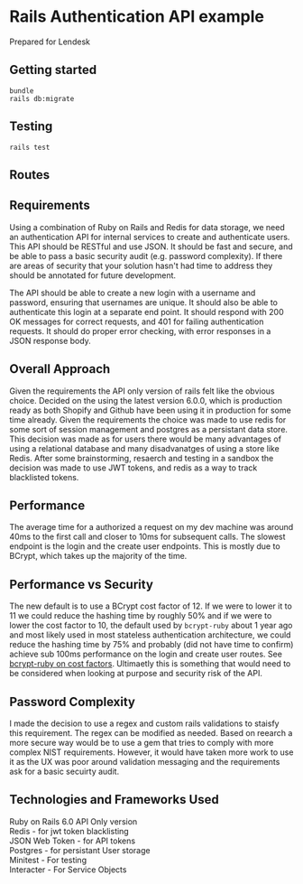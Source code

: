 # Rails Authentication API example

Prepared for Lendesk  

## Getting started

```
bundle
rails db:migrate
```

## Testing  

```
rails test
```

## Routes


## Requirements  
Using a combination of Ruby on Rails and Redis for data storage, we need an authentication API for internal services to create and authenticate users. This API should be RESTful and use JSON. It should be fast and secure, and be able to pass a basic security audit (e.g. password complexity). If there are areas of security that your solution hasn't had time to address they should be annotated for future development.

The API should be able to create a new login with a username and password, ensuring that usernames are unique. It should also be able to authenticate this login at a separate end point. It should respond with 200 OK messages for correct requests, and 401 for failing authentication requests. It should do proper error checking, with error responses in a JSON response body.

## Overall Approach
Given the requirements the API only version of rails felt like the obvious choice. Decided on the using the latest version 6.0.0, which is production ready as both Shopify and Github have been using it in production for some time already. Given the requirements the choice was made to use redis for some sort of session management and postgres as a persistant data store. This decision was made as for users there would be many advantages of using a relational database and many disadvanatges of using a store like Redis. After some brainstorming, resaerch and testing in a sandbox the decision was made to use JWT tokens, and redis as a way to track blacklisted tokens. 

## Performance
The average time for a authorized a request on my dev machine was around 40ms to the first call and closer to 10ms for subsequent calls. The slowest endpoint is the login and the create user endpoints. This is mostly due to BCrypt, which takes up the majority of the time. 

## Performance vs Security
The new default is to use a BCrypt cost factor of 12. If we were to lower it to 11 we could reduce the hashing time by roughly 50% and if we were to lower the cost factor to 10, the default used by `bcrypt-ruby` about 1 year ago and most likely used in most stateless authentication architecture, we could reduce the hashing time by 75% and probably (did not have time to confirm) achieve sub 100ms performance on the login and create user routes. See [bcrypt-ruby on cost factors](https://github.com/codahale/bcrypt-ruby#cost-factors). Ultimaetly this is something that would need to be considered when looking at purpose and security risk of the API.

## Password Complexity
I made the decision to use a regex and custom rails validations to staisfy this requirement. The regex can be modified as needed. Based on reearch a more secure way would be to use a gem that tries to comply with more complex NIST requirements. However, it would have taken more work to use it as the UX was poor around validation messaging and the requirements ask for a basic secuirty audit.  

## Technologies and Frameworks Used
Ruby on Rails 6.0 API Only version  
Redis - for jwt token blacklisting  
JSON Web Token - for API tokens  
Postgres - for persistant User storage  
Minitest - For testing  
Interacter - For Service Objects  
